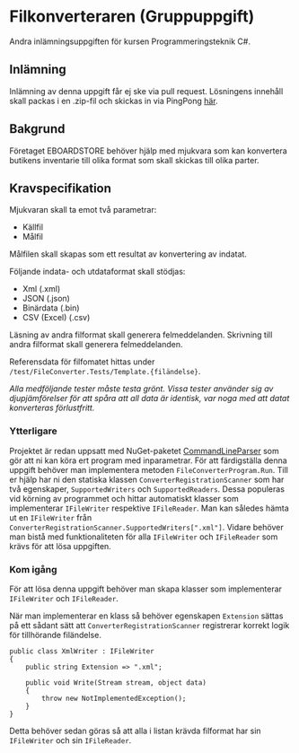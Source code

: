# Filkonverteraren (Gruppuppgift)

Andra inlämningsuppgiften för kursen Programmeringsteknik C#.

## Inlämning

Inlämning av denna uppgift får ej ske via pull request. Lösningens innehåll skall packas i en .zip-fil och skickas in via PingPong [här](https://yh.pingpong.se/courseId/10760/content.do?id=4874342).

## Bakgrund

Företaget EBOARDSTORE behöver hjälp med mjukvara som kan konvertera butikens inventarie till olika format som skall skickas till olika parter.

## Kravspecifikation

Mjukvaran skall ta emot två parametrar:

* Källfil
* Målfil

Målfilen skall skapas som ett resultat av konvertering av indatat.

Följande indata- och utdataformat skall stödjas:

* Xml (.xml)
* JSON (.json)
* Binärdata (.bin)
* CSV (Excel) (.csv)

Läsning av andra filformat skall generera felmeddelanden.
Skrivning till andra filformat skall generera felmeddelanden.

Referensdata för filfomatet hittas under `/test/FileConverter.Tests/Template.{filändelse}`.

_Alla medföljande tester måste testa grönt._
_Vissa tester använder sig av djupjämförelser för att spåra att all data är identisk, var noga med att datat konverteras förlustfritt._

### Ytterligare

Projektet är redan uppsatt med NuGet-paketet [CommandLineParser](https://github.com/commandlineparser/commandline) som gör att ni kan köra ert program med inparametrar.
För att färdigställa denna uppgift behöver man implementera metoden `FileConverterProgram.Run`.
Till er hjälp har ni den statiska klassen `ConverterRegistrationScanner` som har två egenskaper, `SupportedWriters` och `SupportedReaders`.
Dessa populeras vid körning av programmet och hittar automatiskt klasser som implementerar `IFileWriter` respektive `IFileReader`.
Man kan således hämta ut en `IFileWriter` från `ConverterRegistrationScanner.SupportedWriters[".xml"]`.
Vidare behöver man bistå med funktionaliteten för alla `IFileWriter` och `IFileReader` som krävs för att lösa uppgiften.

### Kom igång

För att lösa denna uppgift behöver man skapa klasser som implementerar `IFileWriter` och `IFileReader`.

När man implementerar en klass så behöver egenskapen `Extension` sättas på ett sådant sätt att `ConverterRegistrationScanner` registrerar korrekt logik för tillhörande filändelse.

```
public class XmlWriter : IFileWriter
{
    public string Extension => ".xml";

    public void Write(Stream stream, object data)
    {
        throw new NotImplementedException();
    }
}
```

Detta behöver sedan göras så att alla i listan krävda filformat har sin `IFileWriter` och sin `IFileReader`.